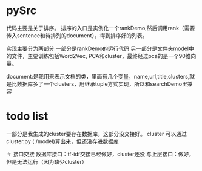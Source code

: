 # pySrc
代码主要是关于排序。
排序的入口是实例化一个rankDemo,然后调用rank（需要传入sentence和待排列的document），得到排序好的列表。

实现主要分为两部分
一部分是rankDemo的运行代码
另一部分是文件夹model中的文件，主要训练包括Word2Vec, PCA和cluster，最终经过pca的是一个90维向量。

document:是我用来表示文档的类，里面有几个变量，name,url,title,clusters,就是比数据库多了一个clusters，用继承tuple方式实现，所以和searchDemo里兼容
# todo list
一部分是我生成的cluster要存在数据库，这部分没交接好。
cluster 可以通过cluster.py (./model)算出来，但还没存进数据库

＃ 接口交接
数据库接口：tf-idf交接已经做好，cluster还没
与上层接口：做好，但是无法运行（因为缺少cluster）